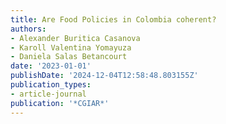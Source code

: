 ```yaml
---
title: Are Food Policies in Colombia coherent?
authors:
- Alexander Buritica Casanova
- Karoll Valentina Yomayuza
- Daniela Salas Betancourt
date: '2023-01-01'
publishDate: '2024-12-04T12:58:48.803155Z'
publication_types:
- article-journal
publication: '*CGIAR*'
---
```

